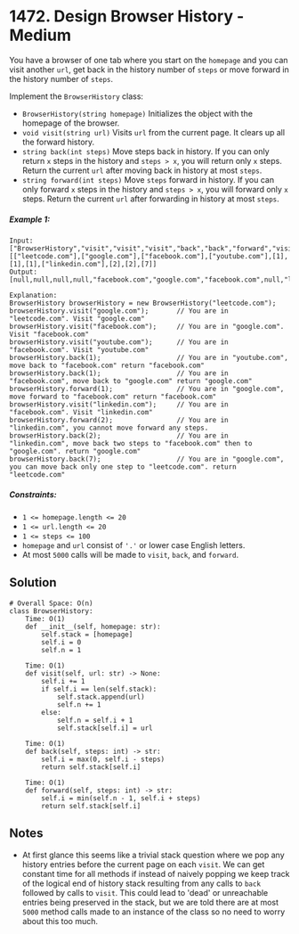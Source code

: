 # 1472. Design Browser History - Medium

You have a browser of one tab where you start on the `homepage` and you can visit another `url`, get back in the history number of `steps` or move forward in the history number of `steps`.

Implement the `BrowserHistory` class:

- `BrowserHistory(string homepage)` Initializes the object with the homepage of the browser.
- `void visit(string url)` Visits `url` from the current page. It clears up all the forward history.
- `string back(int steps)` Move steps back in history. If you can only return `x` steps in the history and `steps > x`, you will return only `x` steps. Return the current `url` after moving back in history at most `steps`.
- `string forward(int steps)` Move `steps` forward in history. If you can only forward `x` steps in the history and `steps > x`, you will forward only `x` steps. Return the current `url` after forwarding in history at most `steps`.


##### Example 1:

```
Input:
["BrowserHistory","visit","visit","visit","back","back","forward","visit","forward","back","back"]
[["leetcode.com"],["google.com"],["facebook.com"],["youtube.com"],[1],[1],[1],["linkedin.com"],[2],[2],[7]]
Output:
[null,null,null,null,"facebook.com","google.com","facebook.com",null,"linkedin.com","google.com","leetcode.com"]

Explanation:
BrowserHistory browserHistory = new BrowserHistory("leetcode.com");
browserHistory.visit("google.com");       // You are in "leetcode.com". Visit "google.com"
browserHistory.visit("facebook.com");     // You are in "google.com". Visit "facebook.com"
browserHistory.visit("youtube.com");      // You are in "facebook.com". Visit "youtube.com"
browserHistory.back(1);                   // You are in "youtube.com", move back to "facebook.com" return "facebook.com"
browserHistory.back(1);                   // You are in "facebook.com", move back to "google.com" return "google.com"
browserHistory.forward(1);                // You are in "google.com", move forward to "facebook.com" return "facebook.com"
browserHistory.visit("linkedin.com");     // You are in "facebook.com". Visit "linkedin.com"
browserHistory.forward(2);                // You are in "linkedin.com", you cannot move forward any steps.
browserHistory.back(2);                   // You are in "linkedin.com", move back two steps to "facebook.com" then to "google.com". return "google.com"
browserHistory.back(7);                   // You are in "google.com", you can move back only one step to "leetcode.com". return "leetcode.com"
```

##### Constraints:

- `1 <= homepage.length <= 20`
- `1 <= url.length <= 20`
- `1 <= steps <= 100`
- `homepage` and `url` consist of  `'.'` or lower case English letters.
- At most `5000` calls will be made to `visit`, `back`, and `forward`.

## Solution

```
# Overall Space: O(n)
class BrowserHistory:
    Time: O(1)
    def __init__(self, homepage: str):
        self.stack = [homepage]
        self.i = 0
        self.n = 1

    Time: O(1)
    def visit(self, url: str) -> None:
        self.i += 1
        if self.i == len(self.stack):
            self.stack.append(url)
            self.n += 1
        else:
            self.n = self.i + 1
            self.stack[self.i] = url

    Time: O(1)
    def back(self, steps: int) -> str:
        self.i = max(0, self.i - steps)
        return self.stack[self.i]

    Time: O(1)
    def forward(self, steps: int) -> str:
        self.i = min(self.n - 1, self.i + steps)
        return self.stack[self.i]
```

## Notes
- At first glance this seems like a trivial stack question where we pop any history entries before the current page on each `visit`. We can get constant time for all methods if instead of naively popping we keep track of the logical end of history stack resulting from any calls to `back` followed by calls to `visit`. This could lead to 'dead' or unreachable entries being preserved in the stack, but we are told there are at most `5000` method calls made to an instance of the class so no need to worry about this too much.